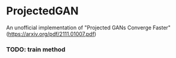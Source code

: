 # ProjectedGAN
An unofficial implementation of "Projected GANs Converge Faster" (https://arxiv.org/pdf/2111.01007.pdf)

### TODO: train method
